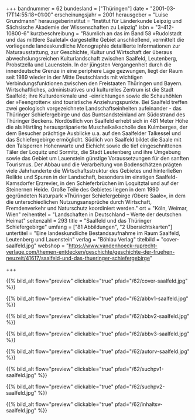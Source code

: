 +++
bandnummer = 62
bundesland = ["Thüringen"]
date = "2001-03-17T14:55:18+01:00"
erscheinungsjahr = 2001
herausgeber = "Luise Grundmann"
herausgeberinstitut = "Institut für Länderkunde Leipzig und Sächsische Akademie der Wissenschaften zu Leipzig"
isbn = "3-412-10800-6"
kurzbeschreibung = "Räumlich an das im Band 58 »Rudolstadt und das mittlere Saaletal« dargestellte Gebiet anschließend, vermittelt die vorliegende landeskundliche Monographie detaillierte Informationen zur Naturausstattung, zur Geschichte, Kultur und Wirtschaft der überaus abwechslungsreichen Kulturlandschaft zwischen Saalfeld, Leutenberg, Probstzella und Lauenstein. In der jüngsten Vergangenheit durch die innerdeutsche Grenze in eine periphere Lage gezwungen, liegt der Raum seit 1989 wieder in der Mitte Deutschlands mit wichtigen Verbindungsfunktionen zwischen den Freistaaten Thüringen und Bayern. Wirtschaftliches, administratives und kulturelles Zentrum ist die Stadt Saalfeld; ihre Kulturdenkmale und -einrichtungen sowie die Schauhöhlen der »Feengrotten« sind touristische Anziehungspunkte. Bei Saalfeld treffen zwei geologisch vorgezeichnete Landschaftseinheiten aufeinander - das Thüringer Schiefergebirge und das Buntsandsteinland am Südostrand des Thüringer Beckens. Nordöstlich von Saalfeld erhebt sich in 481 Meter Höhe die als Härtling herauspräparierte Muschelkalkscholle des Kulmberges, der dem Besucher prächtige Ausblicke u.a. auf den Saalfelder Talkessel und das Schiefergebirge ermöglicht. Südlich von Saalfeld bildet die Saale mit den Talsperren Hohenwarte und Eichicht sowie die tief eingeschnittenen Täler der Loquitz und Sormitz, die Stadt Leutenberg und ihre Umgebung sowie das Gebiet um Lauenstein günstige Voraussetzungen für den sanften Tourismus. Der Abbau und die Verarbeitung von Bodenschätzen prägten viele Jahrhunderte die Wirtschaftsstruktur des Gebietes und hinterließen Relikte und Spuren in der Landschaft, besonders im einstigen Saalfeld-Kamsdorfer Erzrevier, in den Schieferbrüchen im Loquitztal und auf der Steinernen Heide. Große Teile des Gebietes liegen in dem 1990 gegründeten Naturpark »Thüringer Schiefergebirge /Obere Saale«, in dem die unterschiedlichen Nutzungsansprüche durch Wirtschaft, Fremdenverkehr und Naturschutz koordiniert werden."
ort = "Köln, Weimar, Wien"
reihentitel = "Landschaften in Deutschland – Werte der deutschen Heimat"
seitenzahl = 293
title = "Saalfeld und das Thüringer Schiefergebirge"
umfang = ["81 Abbildungen", "2 Übersichtskarten"]
untertitel = "Eine landeskundliche Bestandsaufnahme im Raum Saalfeld, Leutenberg und Lauenstein"
verlag = "Böhlau Verlag"
titelbild = "cover-saalfeld.jpg"
webshop = "https://www.vandenhoeck-ruprecht-verlage.com/themen-entdecken/geschichte/geschichte-der-fruehen-neuzeit/41617/saalfeld-und-das-thueringer-schiefergebirge"

+++

{{% bild_alt flow="preview" clickable="true" pfad="/62/cover-saalfeld.jpg"   %}}

{{% bild_alt flow="preview" clickable="true" pfad="/62/abbv1-saalfeld.jpg"   %}}

{{% bild_alt flow="preview" clickable="true" pfad="/62/abbv2-saalfeld.jpg"   %}}

{{% bild_alt flow="preview" clickable="true" pfad="/62/abbv3-saalfeld.jpg"   %}}

{{% bild_alt flow="preview" clickable="true" pfad="/62/autorv-saalfeld.jpg"   %}}

{{% bild_alt flow="preview" clickable="true" pfad="/62/suchpv1-saalfeld.jpg"   %}}

{{% bild_alt flow="preview" clickable="true" pfad="/62/suchpv2-saalfeld.jpg"   %}}

{{% bild_alt flow="preview" clickable="true" pfad="/62/inhaltsv-saalfeld.jpg"   %}}
